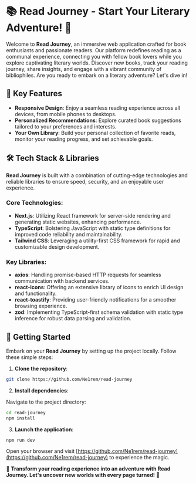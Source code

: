 # 📚 Read Journey - Start Your Literary Adventure! 🚀

Welcome to **Read Journey**, an immersive web application crafted for book enthusiasts and passionate readers. Our platform redefines reading as a communal experience, connecting you with fellow book lovers while you explore captivating literary worlds. Discover new books, track your reading journey, share insights, and engage with a vibrant community of bibliophiles. Are you ready to embark on a literary adventure? Let's dive in!

## 🌈 Key Features

- **Responsive Design**: Enjoy a seamless reading experience across all devices, from mobile phones to desktops.
- **Personalized Recommendations**: Explore curated book suggestions tailored to your preferences and interests.
- **Your Own Library**: Build your personal collection of favorite reads, monitor your reading progress, and set achievable goals.

## 🛠 Tech Stack & Libraries

**Read Journey** is built with a combination of cutting-edge technologies and reliable libraries to ensure speed, security, and an enjoyable user experience.

### Core Technologies:
- **Next.js**: Utilizing React framework for server-side rendering and generating static websites, enhancing performance.
- **TypeScript**: Bolstering JavaScript with static type definitions for improved code reliability and maintainability.
- **Tailwind CSS**: Leveraging a utility-first CSS framework for rapid and customizable design development.

### Key Libraries:
- **axios**: Handling promise-based HTTP requests for seamless communication with backend services.
- **react-icons**: Offering an extensive library of icons to enrich UI design and functionality.
- **react-toastify**: Providing user-friendly notifications for a smoother browsing experience.
- **zod**: Implementing TypeScript-first schema validation with static type inference for robust data parsing and validation.

## 🚀 Getting Started

Embark on your **Read Journey** by setting up the project locally. Follow these simple steps:

1. **Clone the repository**:

```bash
git clone https://github.com/Ne1rem/read-journey
```

2. **Install dependencies**:

Navigate to the project directory:

```bash
cd read-journey
npm install
```

3. **Launch the application**:

```bash
npm run dev
```

Open your browser and visit [https://github.com/Ne1rem/read-journey](https://github.com/Ne1rem/read-journey) to experience the magic.

🌟 **Transform your reading experience into an adventure with Read Journey. Let's uncover new worlds with every page turned!** 🌟